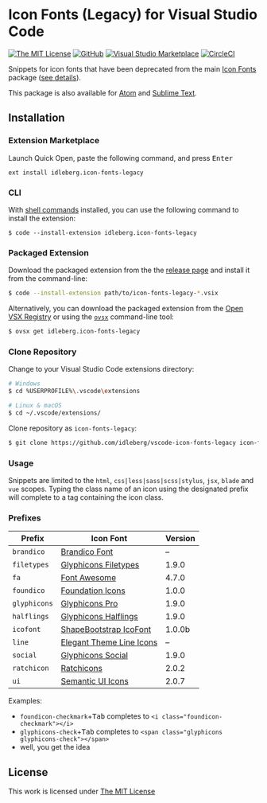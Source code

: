 # Icon Fonts (Legacy) for Visual Studio Code

[![The MIT License](https://flat.badgen.net/badge/license/MIT/orange)](http://opensource.org/licenses/MIT)
[![GitHub](https://flat.badgen.net/github/release/idleberg/vscode-icon-fonts-legacy)](https://github.com/idleberg/vscode-icon-fonts-legacy/releases)
[![Visual Studio Marketplace](https://vsmarketplacebadge.apphb.com/installs-short/idleberg.icon-fonts-legacy.svg?style=flat-square)](https://marketplace.visualstudio.com/items?itemName=idleberg.icon-fonts-legacy)
[![CircleCI](https://flat.badgen.net/circleci/github/idleberg/vscode-icon-fonts-legacy)](https://circleci.com/gh/idleberg/vscode-icon-fonts-legacy)

Snippets for icon fonts that have been deprecated from the main [Icon Fonts](https://github.com/idleberg/vscode-icon-fonts) package ([see details](https://github.com/idleberg/vscode-icon-fonts-legacy#prefixes)).

This package is also available for [Atom](https://github.com/idleberg/atom-icon-fonts-legacy) and [Sublime Text](https://github.com/idleberg/sublime-icon-fonts-legacy).

## Installation

### Extension Marketplace

Launch Quick Open, paste the following command, and press <kbd>Enter</kbd>

`ext install idleberg.icon-fonts-legacy`

### CLI

With [shell commands](https://code.visualstudio.com/docs/editor/command-line) installed, you can use the following command to install the extension:

`$ code --install-extension idleberg.icon-fonts-legacy`

### Packaged Extension

Download the packaged extension from the the [release page](https://github.com/idleberg/vscode-icon-fonts-legacy/releases) and install it from the command-line:

```bash
$ code --install-extension path/to/icon-fonts-legacy-*.vsix
```

Alternatively, you can download the packaged extension from the [Open VSX Registry](https://open-vsx.org/) or using the [`ovsx`](https://www.npmjs.com/package/ovsx) command-line tool:

```bash
$ ovsx get idleberg.icon-fonts-legacy
```

### Clone Repository

Change to your Visual Studio Code extensions directory:

```bash
# Windows
$ cd %USERPROFILE%\.vscode\extensions

# Linux & macOS
$ cd ~/.vscode/extensions/
```

Clone repository as `icon-fonts-legacy`:

```bash
$ git clone https://github.com/idleberg/vscode-icon-fonts-legacy icon-fonts-legacy
```

### Usage

Snippets are limited to the `html`, `css|less|sass|scss|stylus`, `jsx`, `blade` and `vue` scopes. Typing the class name of an icon using the designated prefix will complete to a tag containing the icon class.

### Prefixes

| Prefix         | Icon Font                           | Version |
|----------------|-------------------------------------|---------|
| `brandico`     | [Brandico Font][brandico]           | –       |
| `filetypes`    | [Glyphicons Filetypes][filetypes]   | 1.9.0   |
| `fa`           | [Font Awesome][fontawesome]         | 4.7.0   |
| `foundico`     | [Foundation Icons][foundico]        | 1.0.0   |
| `glyphicons`   | [Glyphicons Pro][glyphicons]        | 1.9.0   |
| `halflings`    | [Glyphicons Halflings][halflings]   | 1.9.0   |
| `icofont`      | [ShapeBootstrap IcoFont][icofont]   | 1.0.0b  |
| `line`         | [Elegant Theme Line Icons][line]    | –       |
| `social`       | [Glyphicons Social][social]         | 1.9.0   |
| `ratchicon`    | [Ratchicons][ratchicon]             | 2.0.2   |
| `ui`           | [Semantic UI Icons][ui]             | 2.0.7   |

Examples:

* `foundicon-checkmark`+<kbd>Tab</kbd> completes to `<i class="foundicon-checkmark"></i>`
* `glyphicons-check`+<kbd>Tab</kbd> completes to `<span class="glyphicons glyphicons-check"></span>`
* well, you get the idea

## License

This work is licensed under [The MIT License](https://opensource.org/licenses/MIT)

[brandico]: https://github.com/fontello/brandico.font
[filetypes]: http://glyphicons.com
[fontawesome]: https://fontawesome.com
[foundico]: https://github.com/zurb/foundation-icons/tree/original-implementation
[glyphicons]: http://glyphicons.com
[halflings]: http://glyphicons.com
[icofont]: http://icofont.com/
[line]: https://www.elegantthemes.com/blog/resources/elegant-icon-font
[ratchicon]: http://github.com/twbs/ratchet
[social]: http://glyphicons.com
[ui]: http://semantic-ui.com/elements/icon.html
